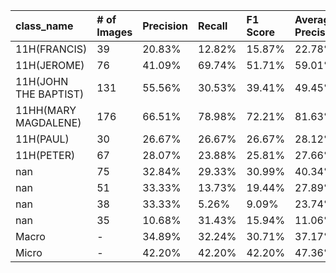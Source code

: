 | class_name            | # of Images   | Precision   | Recall   | F1 Score   | Average Precision   |
|:----------------------|:--------------|:------------|:---------|:-----------|:--------------------|
| 11H(FRANCIS)          | 39            | 20.83%      | 12.82%   | 15.87%     | 22.78%              |
| 11H(JEROME)           | 76            | 41.09%      | 69.74%   | 51.71%     | 59.01%              |
| 11H(JOHN THE BAPTIST) | 131           | 55.56%      | 30.53%   | 39.41%     | 49.45%              |
| 11HH(MARY MAGDALENE)  | 176           | 66.51%      | 78.98%   | 72.21%     | 81.63%              |
| 11H(PAUL)             | 30            | 26.67%      | 26.67%   | 26.67%     | 28.12%              |
| 11H(PETER)            | 67            | 28.07%      | 23.88%   | 25.81%     | 27.66%              |
| nan                   | 75            | 32.84%      | 29.33%   | 30.99%     | 40.34%              |
| nan                   | 51            | 33.33%      | 13.73%   | 19.44%     | 27.89%              |
| nan                   | 38            | 33.33%      | 5.26%    | 9.09%      | 23.74%              |
| nan                   | 35            | 10.68%      | 31.43%   | 15.94%     | 11.06%              |
| Macro                 | -             | 34.89%      | 32.24%   | 30.71%     | 37.17%              |
| Micro                 | -             | 42.20%      | 42.20%   | 42.20%     | 47.36%              |